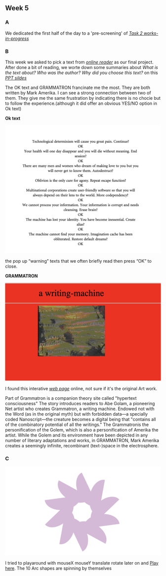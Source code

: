 ## Week 5 

### A

We dedicated the first half of the day to a 'pre-screening' of  [*Task 2 works-in-progress*](https://www.youtube.com/watch?v=V1scKvMRQx8&t=9s)


### B

This week we asked to pick a text from [*online reader*](http://digbeyond.com/readme/phplist.php?course=Code-Words) as our final project. After done a bit of reading, we worte down some summaries about *What is the text about? Who was the author? Why did you choose this text?* on this [*PPT sildes*](https://docs.google.com/presentation/d/1tF9j3J75aVpLWOs6R_vCNQty8WjL-_AfgO9TgyKLoq0/edit#slide=id.g91a5b1fc32_16_0) 

The OK text and GRAMMATRON francinate me the most. They are both written by Mark Amerika. I can see a strong connection between two of them. They give me the same frustration by indicating there is no chocie but to follow the experience.(although it did offer an obvious  YES/NO option in Ok text)

**Ok text**

![](https://github.com/Raymondvonz/CodeWords/blob/master/W5/Screen%20Shot%202020-09-18%20at%2012.19.35%20am.png)

the pop up “warning” texts that we often briefly read then press “OK” to close. 

**GRAMMATRON**

![](https://github.com/Raymondvonz/CodeWords/blob/master/W5/Screen%20Shot%202020-09-18%20at%201.46.08%20am.png)

I found this interative [*web page*](http://www.grammatron.com) online, not sure if it's the original Art work.

Part of Grammatron is a companion theory site called "hypertext consciousness" The story introduces readers to Abe Golam, a pioneering Net artist who creates Grammatron, a writing machine. Endowed not with the Word (as in the original myth) but with forbidden data—a specially coded Nanoscript—the creature becomes a digital being that "contains all of the combinatory potential of all the writings." The Grammatronis the personification of the Golem, which is also a personification of Amerika the artist. While the Golem and its environment have been depicted in any number of literary adaptations and works, in GRAMMATRON, Mark Amerika creates a seemingly infinite, recombinant (text-)space in the electrosphere.

### C

![](https://github.com/Raymondvonz/CodeWords/blob/master/W5/Screen%20Shot%202020-09-18%20at%201.07.39%20am.png)

I tried to playaround with mouseX mouseY translate rotate later on and  [Play here](https://raymondvonz.github.io/CodeWords/W5/spin/).
The 10 Arc shapes are spinning by themselves 

